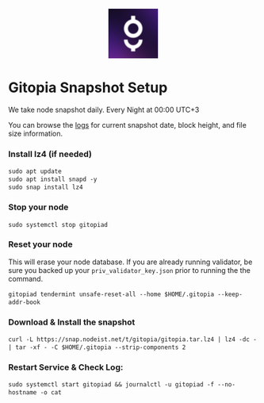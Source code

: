 <p align="center">
  <img height="100" height="auto" src="https://raw.githubusercontent.com/Nodeist/Kurulumlar/main/logos/gitopia.png">
</p>



# Gitopia Snapshot Setup
We take node snapshot daily.
Every Night at 00:00 UTC+3

You can browse the [logs](https://snap.nodeist.net/t/gitopia/log.txt) for current snapshot date, block height, and file size information.

### Install lz4 (if needed)
```
sudo apt update
sudo apt install snapd -y
sudo snap install lz4
```

### Stop your node
```
sudo systemctl stop gitopiad
```

### Reset your node
This will erase your node database. If you are already running validator, be sure you backed up your `priv_validator_key.json` prior to running the the command.

```
gitopiad tendermint unsafe-reset-all --home $HOME/.gitopia --keep-addr-book
```

### Download & Install the snapshot
```
curl -L https://snap.nodeist.net/t/gitopia/gitopia.tar.lz4 | lz4 -dc - | tar -xf - -C $HOME/.gitopia --strip-components 2
```

### Restart Service & Check Log:
```
sudo systemctl start gitopiad && journalctl -u gitopiad -f --no-hostname -o cat
```
